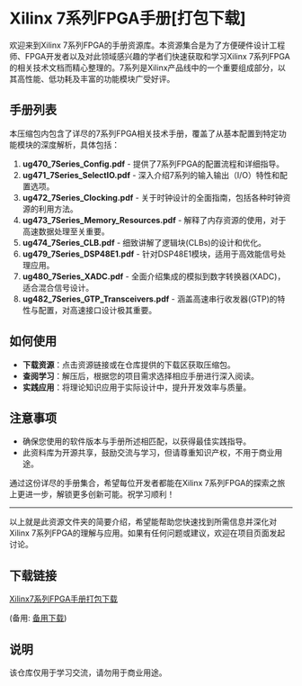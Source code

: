 # Xilinx 7系列FPGA手册[打包下载]

欢迎来到Xilinx 7系列FPGA的手册资源库。本资源集合是为了方便硬件设计工程师、FPGA开发者以及对此领域感兴趣的学者们快速获取和学习Xilinx 7系列FPGA的相关技术文档而精心整理的。7系列是Xilinx产品线中的一个重要组成部分，以其高性能、低功耗及丰富的功能模块广受好评。

## 手册列表

本压缩包内包含了详尽的7系列FPGA相关技术手册，覆盖了从基本配置到特定功能模块的深度解析，具体包括：

1. **ug470_7Series_Config.pdf** - 提供了7系列FPGA的配置流程和详细指导。
2. **ug471_7Series_SelectIO.pdf** - 深入介绍7系列的输入输出（I/O）特性和配置选项。
3. **ug472_7Series_Clocking.pdf** - 关于时钟设计的全面指南，包括各种时钟资源的利用方法。
4. **ug473_7Series_Memory_Resources.pdf** - 解释了内存资源的使用，对于高速数据处理至关重要。
5. **ug474_7Series_CLB.pdf** - 细致讲解了逻辑块(CLBs)的设计和优化。
6. **ug479_7Series_DSP48E1.pdf** - 针对DSP48E1模块，适用于高效能信号处理应用。
7. **ug480_7Series_XADC.pdf** - 全面介绍集成的模拟到数字转换器(XADC)，适合混合信号设计。
8. **ug482_7Series_GTP_Transceivers.pdf** - 涵盖高速串行收发器(GTP)的特性与配置，对高速接口设计极其重要。

## 如何使用

- **下载资源**：点击资源链接或在仓库提供的下载区获取压缩包。
- **查阅学习**：解压后，根据您的项目需求选择相应手册进行深入阅读。
- **实践应用**：将理论知识应用于实际设计中，提升开发效率与质量。

## 注意事项

- 确保您使用的软件版本与手册所述相匹配，以获得最佳实践指导。
- 此资料库为开源共享，鼓励交流与学习，但请尊重知识产权，不用于商业用途。

通过这份详尽的手册集合，希望每位开发者都能在Xilinx 7系列FPGA的探索之旅上更进一步，解锁更多创新可能。祝学习顺利！

---

以上就是此资源文件夹的简要介绍，希望能帮助您快速找到所需信息并深化对Xilinx 7系列FPGA的理解与应用。如果有任何问题或建议，欢迎在项目页面发起讨论。

## 下载链接
[Xilinx7系列FPGA手册打包下载](https://pan.quark.cn/s/36b1fef70edf) 

(备用: [备用下载](https://pan.baidu.com/s/1dwWcWeaY-jHj2h-AkMFEiA?pwd=1234))

## 说明

该仓库仅用于学习交流，请勿用于商业用途。
